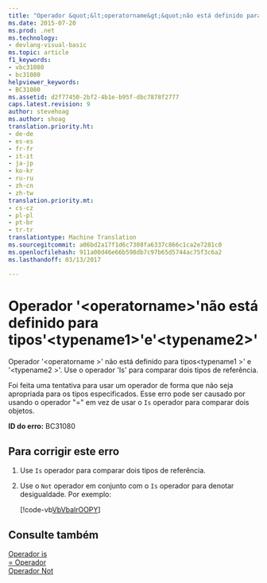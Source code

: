```yaml
---
title: "Operador &quot;&lt;operatorname&gt;&quot;não está definido para tipos&quot;&lt;typename1&gt;&quot;e&quot;&lt;typename2&gt;&quot; | Documentos do Microsoft"
ms.date: 2015-07-20
ms.prod: .net
ms.technology:
- devlang-visual-basic
ms.topic: article
f1_keywords:
- vbc31080
- bc31080
helpviewer_keywords:
- BC31080
ms.assetid: d2f77450-2bf2-4b1e-b95f-dbc7878f2777
caps.latest.revision: 9
author: stevehoag
ms.author: shoag
translation.priority.ht:
- de-de
- es-es
- fr-fr
- it-it
- ja-jp
- ko-kr
- ru-ru
- zh-cn
- zh-tw
translation.priority.mt:
- cs-cz
- pl-pl
- pt-br
- tr-tr
translationtype: Machine Translation
ms.sourcegitcommit: a06bd2a17f1d6c7308fa6337c866c1ca2e7281c0
ms.openlocfilehash: 911a00d46e66b598db7c97b65d5744ac75f3c6a2
ms.lasthandoff: 03/13/2017

---
```

# <a name="operator-39ltoperatornamegt39-is-not-defined-for-types-39lttypename1gt39-and-39lttypename2gt39"></a>Operador '&lt;operatorname&gt;'não está definido para tipos'&lt;typename1&gt;'e'&lt;typename2&gt;'
Operador '\<operatorname >' não está definido para tipos\<typename1 >' e '\<typename2 >'. Use o operador 'Is' para comparar dois tipos de referência.  
  
 Foi feita uma tentativa para usar um operador de forma que não seja apropriada para os tipos especificados. Esse erro pode ser causado por usando o operador "=" em vez de usar o `Is` operador para comparar dois objetos.  
  
 **ID do erro:** BC31080  
  
## <a name="to-correct-this-error"></a>Para corrigir este erro  
  
1.  Use `Is` operador para comparar dois tipos de referência.  
  
2.  Use o `Not` operador em conjunto com o `Is` operador para denotar desigualdade. Por exemplo:  
  
     [!code-vb[VbVbalrOOP&#89;](../../visual-basic/misc/codesnippet/VisualBasic/bc31080_1.vb)]  
  
## <a name="see-also"></a>Consulte também  
 [Operador is](../../visual-basic/language-reference/operators/is-operator.md)   
 [= Operador](../../visual-basic/language-reference/operators/assignment-operator.md)   
 [Operador Not](../../visual-basic/language-reference/operators/not-operator.md)
